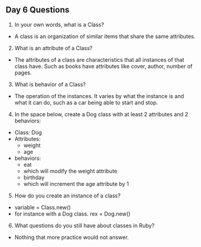 ## Day 6 Questions

1. In your own words, what is a Class?
 * A class is an organization of similar items that share the same attributes.

2. What is an attribute of a Class?
 * The attributes of a class are characteristics that all instances of that class have. Such as books have attributes like cover, author, number of pages.

3. What is behavior of a Class?
 * The operation of the instances. It varies by what the instance is and what it can do, such as a car being able to start and stop.

4. In the space below, create a Dog class with at least 2 attributes and 2 behaviors:
 * Class: Dog
 * Attributes:
    * weight
    * age
 * behaviors:
    * eat
     * which will modify the weight attribute
    * birthday
     * which will increment the age attribute by 1

5. How do you create an instance of a class?
 * variable = Class.new()
 * for instance with a Dog class. rex = Dog.new()

6. What questions do you still have about classes in Ruby?
 * Nothing that more practice would not answer.

